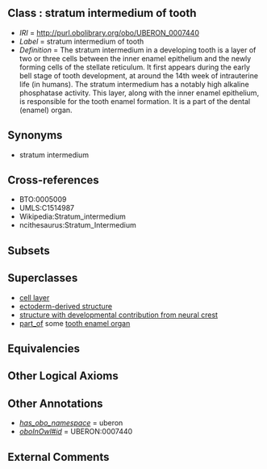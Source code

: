 
## Class : stratum intermedium of tooth

 * *IRI* = http://purl.obolibrary.org/obo/UBERON_0007440
 * *Label* = stratum intermedium of tooth
 * *Definition* = The stratum intermedium in a developing tooth is a layer of two or three cells between the inner enamel epithelium and the newly forming cells of the stellate reticulum. It first appears during the early bell stage of tooth development, at around the 14th week of intrauterine life (in humans). The stratum intermedium has a notably high alkaline phosphatase activity. This layer, along with the inner enamel epithelium, is responsible for the tooth enamel formation. It is a part of the dental (enamel) organ.

## Synonyms

 * stratum intermedium

## Cross-references

 * BTO:0005009
 * UMLS:C1514987
 * Wikipedia:Stratum_intermedium
 * ncithesaurus:Stratum_Intermedium

## Subsets


## Superclasses

 * [cell layer](../../UBERON/19/UBERON_0000119.md)
 * [ectoderm-derived structure](../../UBERON/21/UBERON_0004121.md)
 * [structure with developmental contribution from neural crest](../../UBERON/14/UBERON_0010314.md)
 * [part_of](../../BFO/50/BFO_0000050.md) some [tooth enamel organ](../../UBERON/76/UBERON_0005176.md)

## Equivalencies


## Other Logical Axioms


## Other Annotations

 * *[has_obo_namespace](../../ce/oboInOwl#hasOBONamespace.md)* = uberon
 * *[oboInOwl#id](../../id/oboInOwl#id.md)* = UBERON:0007440

## External Comments

